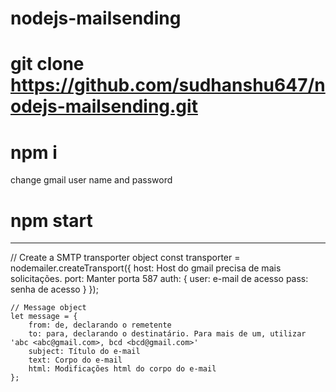 # nodejs-mailsending

# git clone https://github.com/sudhanshu647/nodejs-mailsending.git

# npm i

change gmail user name and password

# npm start

----------

// Create a SMTP transporter object
    const transporter = nodemailer.createTransport({
        host: Host do gmail precisa de mais solicitações.
        port: Manter porta 587
        auth: {
            user: e-mail de acesso
            pass: senha de acesso
        }
    });

    // Message object
    let message = {
        from: de, declarando o remetente
        to: para, declarando o destinatário. Para mais de um, utilizar 'abc <abc@gmail.com>, bcd <bcd@gmail.com>'
        subject: Título do e-mail
        text: Corpo do e-mail
        html: Modificações html do corpo do e-mail
    };
